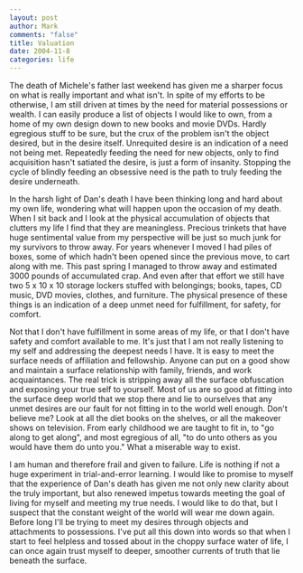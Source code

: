 ```yaml
--- 
layout: post
author: Mark
comments: "false"
title: Valuation
date: 2004-11-8
categories: life
---
```

The death of Michele's father last weekend has given me a sharper focus on what is really important and what isn't. In spite of my efforts to be otherwise, I am still driven at times by the need for material possessions or wealth. I can easily produce a list of objects I would like to own, from a home of my own design down to new books and movie DVDs. Hardly egregious stuff to be sure, but the crux of the problem isn't the object desired, but in the desire itself. Unrequited desire is an indication of a need not being met. Repeatedly feeding the need for new objects, only to find acquisition hasn't satiated the desire, is just a form of insanity. Stopping the cycle of blindly feeding an obsessive need is the path to truly feeding the desire underneath.

In the harsh light of Dan's death I have been thinking long and hard about my own life, wondering what will happen upon the occasion of my death. When I sit back and I look at the physical accumulation of objects that clutters my life I find that they are meaningless. Precious trinkets that have huge sentimental value from my perspective will be just so much junk for my survivors to throw away. For years whenever I moved I had piles of boxes, some of which hadn't been opened since the previous move, to cart along with me. This past spring I managed to throw away and estimated 3000 pounds of accumulated crap. And even after that effort we still have two 5 x 10 x 10 storage lockers stuffed with belongings; books, tapes, CD music, DVD movies, clothes, and furniture. The physical presence of these things is an indication of a deep unmet need for fulfillment, for safety, for comfort.

Not that I don't have fulfillment in some areas of my life, or that I don't have safety and comfort available to me. It's just that I am not really listening to my self and addressing the deepest needs I have. It is easy to meet the surface needs of affiliation and fellowship. Anyone can put on a good show and maintain a surface relationship with family, friends, and work acquaintances. The real trick is stripping away all the surface obfuscation and exposing your true self to yourself. Most of us are so good at fitting into the surface deep world that we stop there and lie to ourselves that any unmet desires are our fault for not fitting in to the world well enough. Don't believe me? Look at all the diet books on the shelves, or all the makeover shows on television.  From early childhood we are taught to fit in, to "go along to get along", and most egregious of all, "to do unto others as you would have them do unto you." What a miserable way to exist.

I am human and therefore frail and given to failure. Life is nothing if not a huge experiment in trial-and-error learning. I would like to promise to myself that the experience of Dan's death has given me not only new clarity about the truly important, but also renewed impetus towards meeting the goal of living for myself and meeting my true needs. I would like to do that, but I suspect that the constant weight of the world will wear me down again. Before long I'll be trying to meet my desires through objects and attachments to possessions. I've put all this down into words so that when I start to feel helpless and tossed about in the choppy surface water of life, I can once again trust myself to deeper, smoother currents of truth that lie beneath the surface.
